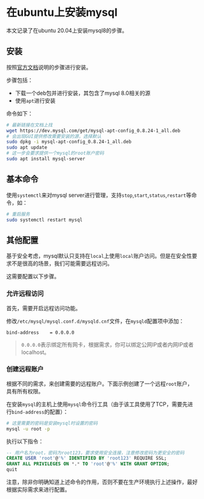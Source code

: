 # 在ubuntu上安装mysql

本文记录了在ubuntu 20.04上安装mysql8的步骤。

## 安装

按照[官方文档](https://dev.mysql.com/doc/mysql-apt-repo-quick-guide/en/#apt-repo-fresh-install)说明的步骤进行安装。

步骤包括：

- 下载一个deb包并进行安装，其包含了mysql 8.0相关的源
- 使用`apt`进行安装

命令如下：

```bash
# 最新链接在文档上找
wget https://dev.mysql.com/get/mysql-apt-config_0.8.24-1_all.deb
# 会出现GUI提供修改需要安装的源，选择默认
sudo dpkg -i mysql-apt-config_0.8.24-1_all.deb
sudo apt update
# 这一步会要求提供一个mysql的root账户密码
sudo apt install mysql-server
```

## 基本命令

使用`systemctl`来对mysql server进行管理，支持`stop`,`start`,`status`,`restart`等命令，如：

```bash
# 重启服务
sudo systemctl restart mysql
```

## 其他配置

基于安全考虑，mysql默认只支持在`local`上使用`local`账户访问。但是在安全性要求不是很高的场景，我们可能需要远程访问。

这需要配置以下步骤。

### 允许远程访问

首先，需要开启远程访问功能。

修改`/etc/mysql/mysql.conf.d/mysqld.cnf`文件，在`mysqld`配置项中添加：

```
bind-address    = 0.0.0.0
```

> `0.0.0.0`表示绑定所有网卡，根据需求，你可以绑定公网IP或者内网IP或者localhost。

### 创建远程账户

根据不同的需求，来创建需要的远程账户。下面示例创建了一个远程`root`账户，具有所有权限。

在安装`mysql`的主机上使用`mysql`命令行工具（由于该工具使用了TCP，需要先进行`bind-address`的配置）：

```bash
# 这里需要的密码是安装mysql时设置的密码
mysql -u root -p
```

执行以下指令：

```sql
-- 用户名为root，密码为root123，要求使用安全连接，注意修改密码为更安全的密码
CREATE USER 'root'@'%' IDENTIFIED BY 'root123' REQUIRE SSL;
GRANT ALL PRIVILEGES ON *.* TO 'root'@'%' WITH GRANT OPTION;
quit
```

注意，除非你明确知道上述命令的作用，否则不要在生产环境执行上述操作，最好根据实际需求来进行配置。
